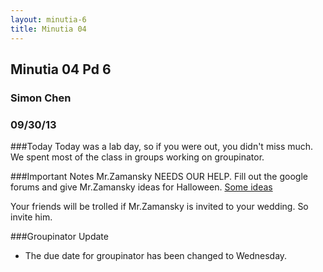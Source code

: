 ```yaml
---
layout: minutia-6
title: Minutia 04
---
```


## Minutia 04 Pd 6
### Simon Chen
### 09/30/13

###Today
Today was a lab day, so if you were out, you didn't miss much. We spent most of the class in groups working on groupinator.

###Important Notes
Mr.Zamansky NEEDS OUR HELP. Fill out the google forums and give Mr.Zamansky ideas for Halloween.
[Some ideas](http://www.reddit.com/search?q=adult+halloween+costume+ideas)

Your friends will be trolled if Mr.Zamansky is invited to your wedding. So invite him. 
     

###Groupinator Update
* The due date for groupinator has been changed to Wednesday.		
